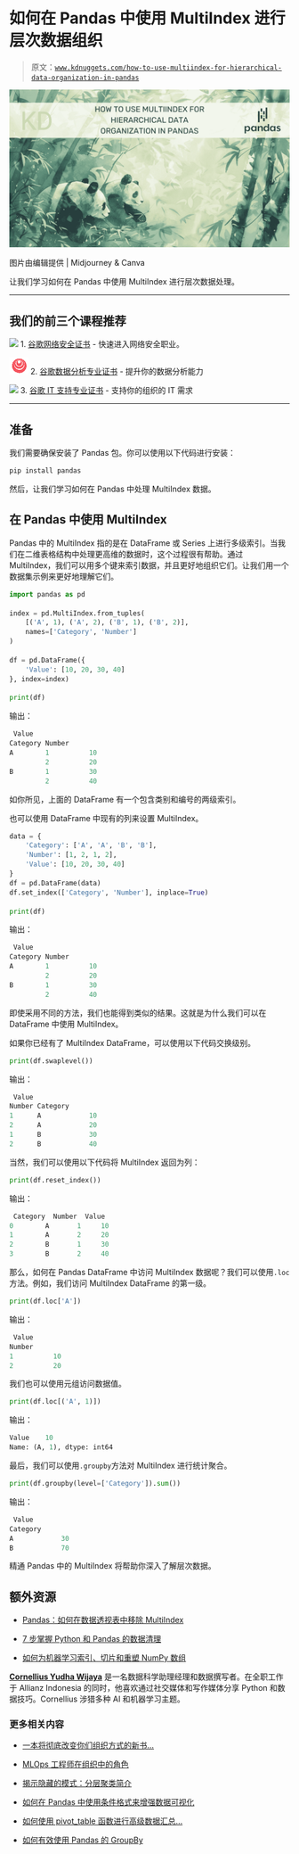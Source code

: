 # 如何在 Pandas 中使用 MultiIndex 进行层次数据组织

> 原文：[`www.kdnuggets.com/how-to-use-multiindex-for-hierarchical-data-organization-in-pandas`](https://www.kdnuggets.com/how-to-use-multiindex-for-hierarchical-data-organization-in-pandas)

![如何在 Pandas 中使用 MultiIndex 进行层次数据组织](img/0306781eb2c5aaddbfd3b9791b35744b.png)

图片由编辑提供 | Midjourney & Canva

让我们学习如何在 Pandas 中使用 MultiIndex 进行层次数据处理。

* * *

## 我们的前三个课程推荐

![](img/0244c01ba9267c002ef39d4907e0b8fb.png) 1\. [谷歌网络安全证书](https://www.kdnuggets.com/google-cybersecurity) - 快速进入网络安全职业。

![](img/e225c49c3c91745821c8c0368bf04711.png) 2\. [谷歌数据分析专业证书](https://www.kdnuggets.com/google-data-analytics) - 提升你的数据分析能力

![](img/0244c01ba9267c002ef39d4907e0b8fb.png) 3\. [谷歌 IT 支持专业证书](https://www.kdnuggets.com/google-itsupport) - 支持你的组织的 IT 需求

* * *

## 准备

我们需要确保安装了 Pandas 包。你可以使用以下代码进行安装：

```py
pip install pandas
```

然后，让我们学习如何在 Pandas 中处理 MultiIndex 数据。

## 在 Pandas 中使用 MultiIndex

Pandas 中的 MultiIndex 指的是在 DataFrame 或 Series 上进行多级索引。当我们在二维表格结构中处理更高维的数据时，这个过程很有帮助。通过 MultiIndex，我们可以用多个键来索引数据，并且更好地组织它们。让我们用一个数据集示例来更好地理解它们。

```py
import pandas as pd

index = pd.MultiIndex.from_tuples(
    [('A', 1), ('A', 2), ('B', 1), ('B', 2)],
    names=['Category', 'Number']
)

df = pd.DataFrame({
    'Value': [10, 20, 30, 40]
}, index=index)

print(df)
```

输出：

```py
 Value
Category Number       
A        1          10
         2          20
B        1          30
         2          40
```

如你所见，上面的 DataFrame 有一个包含类别和编号的两级索引。

也可以使用 DataFrame 中现有的列来设置 MultiIndex。

```py
data = {
    'Category': ['A', 'A', 'B', 'B'],
    'Number': [1, 2, 1, 2],
    'Value': [10, 20, 30, 40]
}
df = pd.DataFrame(data)
df.set_index(['Category', 'Number'], inplace=True)

print(df)
```

输出：

```py
 Value
Category Number       
A        1          10
         2          20
B        1          30
         2          40
```

即使采用不同的方法，我们也能得到类似的结果。这就是为什么我们可以在 DataFrame 中使用 MultiIndex。

如果你已经有了 MultiIndex DataFrame，可以使用以下代码交换级别。

```py
print(df.swaplevel())
```

输出：

```py
 Value
Number Category       
1      A            10
2      A            20
1      B            30
2      B            40
```

当然，我们可以使用以下代码将 MultiIndex 返回为列：

```py
print(df.reset_index())
```

输出：

```py
 Category  Number  Value
0        A       1     10
1        A       2     20
2        B       1     30
3        B       2     40
```

那么，如何在 Pandas DataFrame 中访问 MultiIndex 数据呢？我们可以使用`.loc`方法。例如，我们访问 MultiIndex DataFrame 的第一级。

```py
print(df.loc['A']) 
```

输出：

```py
 Value
Number       
1          10
2          20
```

我们也可以使用元组访问数据值。

```py
print(df.loc[('A', 1)])
```

输出：

```py
Value    10
Name: (A, 1), dtype: int64
```

最后，我们可以使用`.groupby`方法对 MultiIndex 进行统计聚合。

```py
print(df.groupby(level=['Category']).sum())
```

输出：

```py
 Value
Category       
A            30
B            70
```

精通 Pandas 中的 MultiIndex 将帮助你深入了解层次数据。

## 额外资源

+   [Pandas：如何在数据透视表中移除 MultiIndex](https://www.statology.org/pandas-pivot-table-remove-multiindex/)

+   [7 步掌握 Python 和 Pandas 的数据清理](https://www.kdnuggets.com/7-steps-to-mastering-data-cleaning-with-python-and-pandas)

+   [如何为机器学习索引、切片和重塑 NumPy 数组](https://machinelearningmastery.com/index-slice-reshape-numpy-arrays-machine-learning-python/)

**[Cornellius Yudha Wijaya](https://www.linkedin.com/in/cornellius-yudha-wijaya/)** 是一名数据科学助理经理和数据撰写者。在全职工作于 Allianz Indonesia 的同时，他喜欢通过社交媒体和写作媒体分享 Python 和数据技巧。Cornellius 涉猎多种 AI 和机器学习主题。

### 更多相关内容

+   [一本将彻底改变你们组织方式的新书…](https://www.kdnuggets.com/2022/02/manning-new-book-revolutionize-way-organization-approaches-data.html)

+   [MLOps 工程师在组织中的角色](https://www.kdnuggets.com/2023/04/role-mlops-engineer-organization.html)

+   [揭示隐藏的模式：分层聚类简介](https://www.kdnuggets.com/unveiling-hidden-patterns-an-introduction-to-hierarchical-clustering)

+   [如何在 Pandas 中使用条件格式来增强数据可视化](https://www.kdnuggets.com/how-to-use-conditional-formatting-in-pandas-to-enhance-data-visualization)

+   [如何使用 pivot_table 函数进行高级数据汇总…](https://www.kdnuggets.com/how-to-use-the-pivot_table-function-for-advanced-data-summarization-in-pandas)

+   [如何有效使用 Pandas 的 GroupBy](https://www.kdnuggets.com/2023/01/effectively-pandas-groupby.html)
